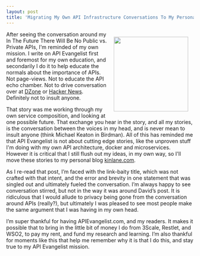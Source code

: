 ```yaml
---
layout: post
title: 'Migrating My Own API Infrastructure Conversations To My Personal Blog And Keep API Evangelist About Mainstream Stories'
---
```

<p><img style="padding: 15px;" src="https://s3.amazonaws.com/kinlane-productions/bw-icons/bw-moving-truck.png" alt="" width="200" align="right" /></p>
<p>After seeing the conversation around my In The Future There Will Be No Public vs. Private APIs, I'm reminded of my own mission. I write on API Evangelist first and foremost for my own education, and secondarily I do it to help educate the normals about the importance of APIs. Not page-views. Not to educate the API echo chamber. Not to drive conversation over at <a href="http://www.dzone.com/links/two_api_pundants.html">DZone</a> or <a href="https://news.ycombinator.com/item?id=9010304">Hacker News</a>. Definitely not to insult anyone.</p>
<p>That story was me working through my own service composition, and looking at one possible future. That exchange you hear in the story, and all my stories, is the conversation between the voices in my head, and is never mean to insult anyone (think Michael Keaton in Birdman). All of this has reminded me that API Evangelist is not about cutting edge stories, like the unproven stuff I'm doing with my own API architecture, docker and microservices. However it is critical that I still flush out my ideas, in my own way, so I'll move these stories to my personal blog <a href="http://kinlane.com">kinlane.com</a>.</p>
<p>As I re-read that post, I&rsquo;m faced with the link-baity title, which was not crafted with that intent, and the error and brevity in one statement that was singled out and ultimately fueled the conversation. I&rsquo;m always happy to see conversation stirred, but not in the way it was around David&rsquo;s post. It is ridiculous that I would allude to privacy being gone from the conversation around APIs (really?), but ultimately I was pleased to see most people make the same argument that I was having in my own head.</p>
<p>I&rsquo;m super thankful for having APIEvangelist.com, and my readers. It makes it possible that to bring in the little bit of money I do from 3Scale, Restlet, and WSO2, to pay my rent, and fund my research and learning. I&rsquo;m also thankful for moments like this that help me remember why it is that I do this, and stay true to my API Evangelist mission.</p>